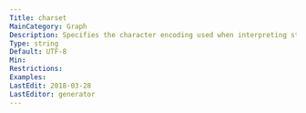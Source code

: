 ```yaml
---
Title: charset
MainCategory: Graph
Description: Specifies the character encoding used when interpreting string input as a text label.
Type: string
Default: UTF-8
Min: 
Restrictions: 
Examples: 
LastEdit: 2018-03-28
LastEditor: generator
---
```



